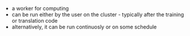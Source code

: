- a worker for computing
- can be run either by the user on the cluster - typically after the training or translation code
- alternatively, it can be run continuosly or on some schedule

